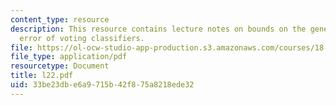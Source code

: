 ```yaml
---
content_type: resource
description: This resource contains lecture notes on bounds on the generalization
  error of voting classifiers.
file: https://ol-ocw-studio-app-production.s3.amazonaws.com/courses/18-465-topics-in-statistics-statistical-learning-theory-spring-2007/33be23dbe6a9715b42f875a8218ede32_l22.pdf
file_type: application/pdf
resourcetype: Document
title: l22.pdf
uid: 33be23db-e6a9-715b-42f8-75a8218ede32
---
```

